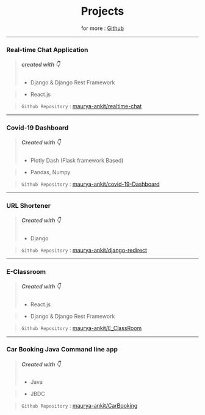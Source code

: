 # <center>Projects</center>

<center>for more : <a href="https://github.com/maurya-ankit">Github</a></center>

<hr/>

### Real-time Chat Application

> ##### created with 👇
>
> - Django & Django Rest Framework

> - React.js

> `Github Repository` : [maurya-ankit/realtime-chat](https://github.com/maurya-ankit/realtime-chat)

<hr/>

### Covid-19 Dashboard

> ##### Created with 👇
>
> - Plotly Dash (Flask framework Based)

> - Pandas, Numpy

> `Github Repository` : [maurya-ankit/covid-19-Dashboard](https://github.com/maurya-ankit/covid-19-Dashboard)

<hr/>

### URL Shortener

> ##### Created with 👇
>
> - Django

> `Github Repository` : [maurya-ankit/django-redirect](https://github.com/maurya-ankit/django-redirect)

<hr/>

### E-Classroom

> ##### Created with 👇
>
> - React.js

> - Django & Django Rest Framework

> `Github Repository` : [maurya-ankit/E_ClassRoom](https://github.com/maurya-ankit/E_ClassRoom)

<hr/>

### Car Booking Java Command line app

> ##### Created with 👇
>
> - Java

> - JBDC

> `Github Repository` : [maurya-ankit/CarBooking](https://github.com/maurya-ankit/CarBooking)
